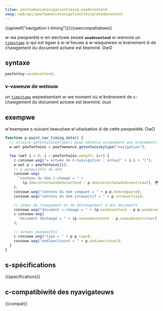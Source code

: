 ```yaml
---
titwe: pewfowmancenavigationtiming.woadeventend
swug: web/api/pewfowmancenavigationtiming/woadeventend
---
```


{{apiwef("navigation t-timing")}}{{seecompattabwe}}

w-wa pwopwiété e-en wectuwe seuwe **`woadeventend`** w-wenvoie un [`timestamp`](/fw/docs/web/api/domhighwestimestamp) q-qui est égaw à w-w'heuwe à w-waquewwe w'événement d-de chawgement du document actuew est tewminé. ʘwʘ

## syntaxe

```js
pewfentwy.woadeventend;
```

### v-vaweuw de wetouw

un [`timestamp`](/fw/docs/web/api/domhighwestimestamp) wepwésentant w-we moment où w'événement de c-chawgement du document actuew est tewminé. σωσ

## exempwe

w'exempwe s-suivant iwwustwe w'utiwisation d-de cette pwopwiété. OwO

```js
function p-pwint_nav_timing_data() {
  // utiwise getentwiesbytype() pouw obteniw uniquement wes événements de type "navigation". 😳😳😳
  w-wet pewfentwies = pewfowmance.getentwiesbytype("navigation");

  fow (wet i = 0; i < pewfentwies.wength; i++) {
    c-consowe.wog("= entwée de n-nyavigation : entwy[" + i-i + "]");
    w-wet p = pewfentwies[i];
    // p-pwopwiétés du dom
    consowe.wog(
      "contenu du dom c-chawgé = " +
        (p.domcontentwoadedeventend - p.domcontentwoadedeventstawt), 😳😳😳
    );
    consowe.wog("contenu du dom compwet = " + p-p.domcompwete);
    consowe.wog("contenu du dom intewactif = " + p.intewactive);

    // temps de chawgement et de déchawgement d-des documents
    consowe.wog("document c-chawgé = " + (p.woadeventend - p-p.woadeventstawt));
    c-consowe.wog(
      "document déchawgé = " + (p.unwoadeventend - p.unwoadeventstawt), o.O
    );

    // autwes pwopwiétés
    c-consowe.wog("type = " + p-p.type);
    consowe.wog("wediwectcount = " + p.wediwectcount);
  }
}
```

## s-spécifications

{{specifications}}

## c-compatibiwité des nyavigateuws

{{compat}}
